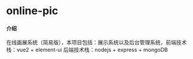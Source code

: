 # online-pic

#### 介绍

在线画展系统（简易版），本项目包括：展示系统以及后台管理系统，前端技术栈：vue2 + element-ui
后端技术栈：nodejs + express + mongoDB

